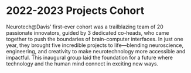 # 2022-2023 Projects Cohort 

Neurotech@Davis’ first-ever cohort was a trailblazing team of 20 passionate innovators, guided by 3 dedicated co-heads, who came together to push the boundaries of brain-computer interfaces. In just one year, they brought five incredible projects to life—blending neuroscience, engineering, and creativity to make neurotechnology more accessible and impactful. This inaugural group laid the foundation for a future where technology and the human mind connect in exciting new ways.
